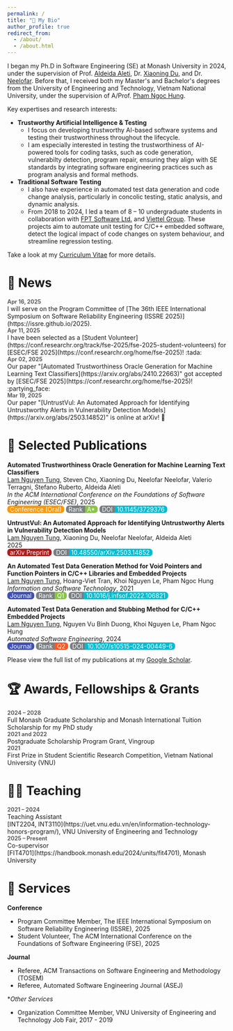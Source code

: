 ```yaml
---
permalink: /
title: "👋 My Bio"
author_profile: true
redirect_from: 
  - /about/
  - /about.html
---
```


I began my Ph.D in Software Engineering (SE) at Monash University in 2024, under the supervision of Prof. [Aldeida Aleti](https://research.monash.edu/en/persons/aldeida-aleti), Dr. [Xiaoning Du](https://xiaoningdu.github.io/), and Dr. [Neelofar](https://www.rmit.edu.au/profiles/n/neelofar-neelofar). 
Before that, I received both my Master's and Bachelor's degrees from the University of Engineering and Technology, Vietnam National University, under the supervision of A/Prof. [Pham Ngoc Hung](https://uet.vnu.edu.vn/~hungpn/).

Key expertises and research interests:
- **Trustworthy Artificial Intelligence & Testing**
    - I focus on developing trustworthy AI-based software systems and testing their trustworthiness throughout the lifecycle.
    - I am especially interested in testing the trustworthiness of AI-powered tools for coding tasks, such as code generation, vulnerabilty detection, program repair, ensuring they align with SE standards by integrating software engineering practices such as program analysis and formal methods.
- **Traditional Software Testing**
    - I also have experience in automated test data generation and code change analysis, particularly in concolic testing, static analysis, and dynamic analysis.
    - From 2018 to 2024, I led a team of 8 – 10 undergraduate students in collaboration with [FPT Software Ltd.](https://fptsoftware.com/) and [Viettel Group](https://viettel.com.vn/en/). These projects aim to automate unit testing for C/C++ embedded software, detect the logical impact of code changes on system behaviour, and streamline regression testing.


Take a look at my [Curriculum Vitae](/files/mycv.pdf) for more details.


# 📢 News 

<style>
  .time {
    font-size: 0.9em;
    margin-bottom: 0;
    font-weight: bold;
    opacity: 0.7;
  }

  ul.no-bullets {
    list-style-type: none; /* Remove bullets */
    padding-inline-start: 0px;
    margin: 0 0 1.3em;
  }

  li p {
     margin-bottom: 0;
  }

  ul.no-bullets li {
    margin-bottom: 0.8em;
  }

  .badge {
    color: white;
    padding: 0px 6px;
    text-align: center;
    border-radius: 0.5em;
  }

  .badge-l {
    border-radius: 0.5em 0em 0em 0.5em;
    padding-right: 5px;
    background-color: #7a7f83;
  }

  .badge-r {
    padding-left: 5px; 
    border-radius: 0em 0.5em 0.5em 0em;
  }
</style>


<!-- <ul class="no-bullets">
  <li><div class="time">Apr 16, 2025</div> I will serve on the Program Committee of <a href="https://issre.github.io/2025">The 36th IEEE International Symposium on Software Reliability Engineering (ISSRE 2025)</a>.</li>
  <li><div class="time">Apr 11, 2025</div> I have been selected as a <a href="https://conf.researchr.org/track/fse-2025/fse-2025-student-volunteers">Student Volunteer</a> for <a href="https://conf.researchr.org/home/fse-2025">ESEC/FSE 2025</a>! :tada:</li>
  <li><div class="time">Apr 02, 2025</div> Our paper "<a href="https://arxiv.org/abs/2410.22663">Automated Trustworthiness Oracle Generation for Machine Learning Text Classifiers</a>" got accepted by <a href="https://conf.researchr.org/home/fse-2025">ESEC/FSE 2025</a>! :partying_face:</li>
</ul> -->

<div class="time">Apr 16, 2025</div>
I will serve on the Program Committee of [The 36th IEEE International Symposium on Software Reliability Engineering (ISSRE 2025)](https://issre.github.io/2025).

<div class="time">Apr 11, 2025</div>
I have been selected as a [Student Volunteer](https://conf.researchr.org/track/fse-2025/fse-2025-student-volunteers) for [ESEC/FSE 2025](https://conf.researchr.org/home/fse-2025)! :tada:

<div class="time">Apr 02, 2025</div>
Our paper "[Automated Trustworthiness Oracle Generation for Machine Learning Text Classifiers](https://arxiv.org/abs/2410.22663)" got accepted by [ESEC/FSE 2025](https://conf.researchr.org/home/fse-2025)! :partying_face:

<div class="time">Mar 19, 2025</div>
Our paper "[UntrustVul: An Automated Approach for Identifying Untrustworthy Alerts in Vulnerability Detection Models](https://arxiv.org/abs/2503.14852)" is online at arXiv! 🤩

# 📃 Selected Publications

**Automated Trustworthiness Oracle Generation for Machine Learning Text Classifiers**<br>
<u>Lam Nguyen Tung</u>, Steven Cho, Xiaoning Du, Neelofar Neelofar, Valerio Terragni, Stefano Ruberto, Aldeida Aleti<br>
*In the ACM International Conference on the Foundations of Software Engineering (ESEC/FSE)*, 2025<br><span class="badge" style="background-color: #FF9800;">Conference (Oral)</span>
<span class="badge badge-l">Rank</span><span class="badge badge-r" style="background-color: #8BC34A;">A*</span>
<span class="badge badge-l">DOI</span><span class="badge badge-r" style="background-color: #00BCD4;">10.1145/3729376</span>
<!-- 
| Conference Rank: CORE A*<br>
<button class="publ-action" onclick="window.open('https://doi.org/10.1145/3729376','_blank')">DOI:10.1145/3729376</button>
<button class="publ-action" onclick="window.open('https://arxiv.org/abs/2410.22663','_blank')">arXiv</button> 
-->


**UntrustVul: An Automated Approach for Identifying Untrustworthy Alerts in Vulnerability Detection Models**<br>
<u>Lam Nguyen Tung</u>, Xiaoning Du, Neelofar Neelofar, Aldeida Aleti<br>
2025<br><span class="badge" style="background-color: #b31b1b;">arXiv Preprint</span>
<span class="badge badge-l">DOI</span><span class="badge badge-r" style="background-color: #00BCD4;">10.48550/arXiv.2503.14852</span>
<!-- <br>
<button class="publ-action" onclick=" window.open('https://doi.org/10.48550/arXiv.2503.14852','_blank')">DOI:10.48550/arXiv.2503.14852</button> -->

**An Automated Test Data Generation Method for Void Pointers and Function Pointers in C/C++ Libraries and Embedded Projects**<br>
<u>Lam Nguyen Tung</u>, Hoang-Viet Tran, Khoi Nguyen Le, Pham Ngoc Hung<br>
*Information and Software Technology*, 2021<br><span class="badge" style="background-color: #3f51b5;">Journal</span>
<span class="badge badge-l">Rank</span><span class="badge badge-r" style="background-color: #8BC34A;">Q1</span>
<span class="badge badge-l">DOI</span><span class="badge badge-r" style="background-color: #00BCD4;">10.1016/j.infsof.2022.106821</span>
<!-- 
| Journal Rank: Q1<br>
<button class="publ-action" onclick=" window.open('https://doi.org/10.1016/j.infsof.2022.106821','_blank')">DOI:10.1016/j.infsof.2022.106821</button> -->

**Automated Test Data Generation and Stubbing Method for C/C++ Embedded Projects**<br>
<u>Lam Nguyen Tung</u>, Nguyen Vu Binh Duong, Khoi Nguyen Le, Pham Ngoc Hung<br>
*Automated Software Engineering*, 2024<br><span class="badge" style="background-color: #3f51b5;">Journal</span>
<span class="badge badge-l">Rank</span><span class="badge badge-r" style="background-color: #ff5722;">Q2</span>
<span class="badge badge-l">DOI</span><span class="badge badge-r" style="background-color: #00BCD4;">10.1007/s10515-024-00449-6</span>
<!-- 
| Journal Rank: Q2<br>
<button class="publ-action" onclick=" window.open('https://doi.org/10.1007/s10515-024-00449-6','_blank')">DOI:10.1007/s10515-024-00449-6</button> -->

Please view the full list of my publications at my [Google Scholar](https://scholar.google.com/citations?user=i0vG-4UAAAAJ).

# 🏆 Awards, Fellowships & Grants

<div class="time">2024 – 2028</div>
Full Monash Graduate Scholarship and Monash International Tuition Scholarship for my PhD study

<div class="time">2021 and 2022</div>
Postgraduate Scholarship Program Grant, Vingroup

<div class="time">2021</div>
First Prize in Student Scientific Research Competition, Vietnam National University (VNU)

<!-- # 👨‍🔬 Research Projects

## Current Project: Trustworthiness Testing of Machine Learning-based Systems

Machine learning is transforming many aspects of our lives, but concerns remain about how and why models make decisions. Often, models rely on irrelevant or misleading features, leading to untrustworthy outcomes. Conventional metrics fall short in assessing whether decisions are made for the right reasons.

This research focuses on developing automated methods to test and improve the trustworthiness of machine learning systems, eliminating the need for manual expert validation. This work aims to make machine learning more reliable, interpretable, and scalable, paving the way for safer real-world deployment.

## Past Project: Testing Tools for C/C++ Projects

I managed a team of 8 – 10 undergraduate students in collaboration with [FPT Software Ltd.](https://drive.google.com/drive/folders/1GjBFCcHex2QCTVquX7B29FTa6dyg_n-4) (2018 – 2024) and [Viettel Group](https://viettel.com.vn/en/) (2021 – 2023). 
Embedded systems demand high reliability under tight resource constraints, making rigorous testing essential. This project focuses on automating test data generation and code change analysis for C/C++ embedded software.

By combining static and dynamic analysis, we aim to:
- Automatically generate relevant test inputs
- Detect the impact of code changes on system behaviour
- Improve test coverage and fault detection early in development
- Streamline regression testing

The goal is to reduce manual effort, accelerate development, and enhance the robustness of embedded software systems. <span class="badge" style="cursor: pointer; background-color: var(--global-link-color);" onclick="window.open('https://uet.vnu.edu.vn/en/researching-field-testing-car-control-software/','_blank')">Learn more</span> -->


# 👨‍🏫 Teaching

<div class="time">2021 – 2024</div>
Teaching Assistant<br>
[INT2204, INT3110](https://uet.vnu.edu.vn/en/information-technology-honors-program/), VNU University of Engineering and Technology


<div class="time">2025 – Present</div>
Co-supervisor<br>
[FIT4701](https://handbook.monash.edu/2024/units/fit4701), Monash University

# 🤝 Services

**Conference**
- Program Committee Member, The IEEE International Symposium on Software Reliability Engineering (ISSRE), 2025
- Student Volunteer, The ACM International Conference on the Foundations of Software Engineering (FSE), 2025

**Journal**
- Referee, ACM Transactions on Software Engineering and Methodology (TOSEM)
- Referee, Automated Software Engineering Journal (ASEJ)

**Other Services*
- Organization Committee Member, VNU University of Engineering and Technology Job Fair, 2017 - 2019